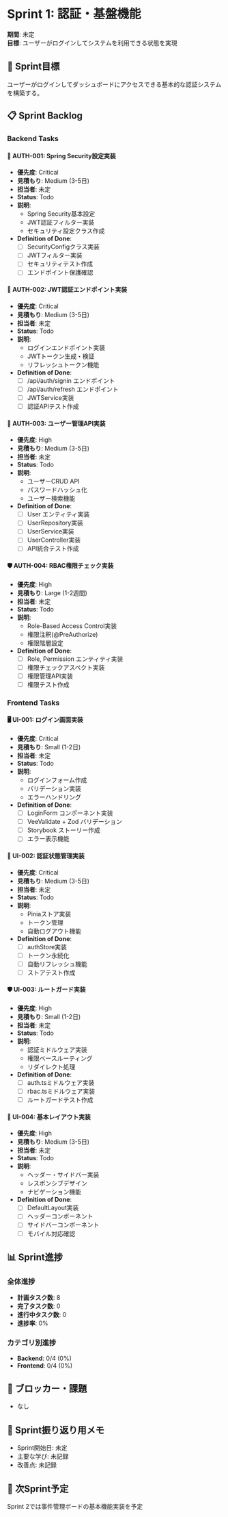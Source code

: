 # Sprint 1: 認証・基盤機能

**期間**: 未定  
**目標**: ユーザーがログインしてシステムを利用できる状態を実現

## 🎯 Sprint目標
ユーザーがログインしてダッシュボードにアクセスできる基本的な認証システムを構築する。

## 📋 Sprint Backlog

### Backend Tasks

#### 🔐 AUTH-001: Spring Security設定実装
- **優先度**: Critical
- **見積もり**: Medium (3-5日)
- **担当者**: 未定
- **Status**: Todo
- **説明**: 
  - Spring Security基本設定
  - JWT認証フィルター実装
  - セキュリティ設定クラス作成
- **Definition of Done**:
  - [ ] SecurityConfigクラス実装
  - [ ] JWTフィルター実装
  - [ ] セキュリティテスト作成
  - [ ] エンドポイント保護確認

#### 🔐 AUTH-002: JWT認証エンドポイント実装
- **優先度**: Critical
- **見積もり**: Medium (3-5日)
- **担当者**: 未定
- **Status**: Todo
- **説明**:
  - ログインエンドポイント実装
  - JWTトークン生成・検証
  - リフレッシュトークン機能
- **Definition of Done**:
  - [ ] /api/auth/signin エンドポイント
  - [ ] /api/auth/refresh エンドポイント
  - [ ] JWTService実装
  - [ ] 認証APIテスト作成

#### 👤 AUTH-003: ユーザー管理API実装
- **優先度**: High
- **見積もり**: Medium (3-5日)
- **担当者**: 未定
- **Status**: Todo
- **説明**:
  - ユーザーCRUD API
  - パスワードハッシュ化
  - ユーザー検索機能
- **Definition of Done**:
  - [ ] User エンティティ実装
  - [ ] UserRepository実装
  - [ ] UserService実装
  - [ ] UserController実装
  - [ ] API統合テスト作成

#### 🛡️ AUTH-004: RBAC権限チェック実装
- **優先度**: High
- **見積もり**: Large (1-2週間)
- **担当者**: 未定
- **Status**: Todo
- **説明**:
  - Role-Based Access Control実装
  - 権限注釈(@PreAuthorize)
  - 権限階層設定
- **Definition of Done**:
  - [ ] Role, Permission エンティティ実装
  - [ ] 権限チェックアスペクト実装
  - [ ] 権限管理API実装
  - [ ] 権限テスト作成

### Frontend Tasks

#### 🖥️ UI-001: ログイン画面実装
- **優先度**: Critical
- **見積もり**: Small (1-2日)
- **担当者**: 未定
- **Status**: Todo
- **説明**:
  - ログインフォーム作成
  - バリデーション実装
  - エラーハンドリング
- **Definition of Done**:
  - [ ] LoginForm コンポーネント実装
  - [ ] VeeValidate + Zod バリデーション
  - [ ] Storybook ストーリー作成
  - [ ] エラー表示機能

#### 🏪 UI-002: 認証状態管理実装
- **優先度**: Critical
- **見積もり**: Medium (3-5日)
- **担当者**: 未定
- **Status**: Todo
- **説明**:
  - Piniaストア実装
  - トークン管理
  - 自動ログアウト機能
- **Definition of Done**:
  - [ ] authStore実装
  - [ ] トークン永続化
  - [ ] 自動リフレッシュ機能
  - [ ] ストアテスト作成

#### 🛡️ UI-003: ルートガード実装
- **優先度**: High
- **見積もり**: Small (1-2日)
- **担当者**: 未定
- **Status**: Todo
- **説明**:
  - 認証ミドルウェア実装
  - 権限ベースルーティング
  - リダイレクト処理
- **Definition of Done**:
  - [ ] auth.tsミドルウェア実装
  - [ ] rbac.tsミドルウェア実装
  - [ ] ルートガードテスト作成

#### 🎨 UI-004: 基本レイアウト実装
- **優先度**: High
- **見積もり**: Medium (3-5日)
- **担当者**: 未定
- **Status**: Todo
- **説明**:
  - ヘッダー・サイドバー実装
  - レスポンシブデザイン
  - ナビゲーション機能
- **Definition of Done**:
  - [ ] DefaultLayout実装
  - [ ] ヘッダーコンポーネント
  - [ ] サイドバーコンポーネント
  - [ ] モバイル対応確認

## 📊 Sprint進捗

### 全体進捗
- **計画タスク数**: 8
- **完了タスク数**: 0
- **進行中タスク数**: 0
- **進捗率**: 0%

### カテゴリ別進捗
- **Backend**: 0/4 (0%)
- **Frontend**: 0/4 (0%)

## 🚧 ブロッカー・課題
- なし

## 📝 Sprint振り返り用メモ
- Sprint開始日: 未定
- 主要な学び: 未記録
- 改善点: 未記録

## 📅 次Sprint予定
Sprint 2では事件管理ボードの基本機能実装を予定